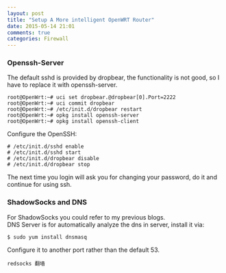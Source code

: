 ```yaml
---
layout: post
title: "Setup A More intelligent OpenWRT Router"
date: 2015-05-14 21:01
comments: true
categories: Firewall
---
```


### Openssh-Server
The default sshd is provided by dropbear, the functionality is not good, so I have to replace it with openssh-server.    

```
root@OpenWrt:~# uci set dropbear.@dropbear[0].Port=2222
root@OpenWrt:~# uci commit dropbear
root@OpenWrt:~# /etc/init.d/dropbear restart
root@OpenWrt:~# opkg install openssh-server
root@OpenWrt:~# opkg install openssh-client

```
Configure the OpenSSH:    

```
# /etc/init.d/sshd enable
# /etc/init.d/sshd start
# /etc/init.d/dropbear disable
# /etc/init.d/dropbear stop

```
The next time you login will ask you for changing your password, do it and continue for using ssh.    
### ShadowSocks and DNS
For ShadowSocks you could refer to my previous blogs.   
DNS Server is for automatically analyze the dns in server, install it via:    

```
$ sudo yum install dnsmasq

```
Configure it to another port rather than the default 53.     

```
redsocks 翻墙

```
